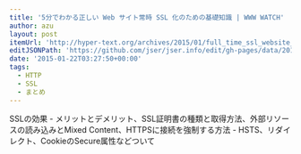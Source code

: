 ```yaml
---
title: '5分でわかる正しい Web サイト常時 SSL 化のための基礎知識 | WWW WATCH'
author: azu
layout: post
itemUrl: 'http://hyper-text.org/archives/2015/01/full_time_ssl_website_quick_start.shtml'
editJSONPath: 'https://github.com/jser/jser.info/edit/gh-pages/data/2015/01/index.json'
date: '2015-01-22T03:27:50+00:00'
tags:
  - HTTP
  - SSL
  - まとめ
---
```

SSLの効果 - メリットとデメリット、SSL証明書の種類と取得方法、外部リソースの読み込みとMixed Content、HTTPSに接続を強制する方法 - HSTS、リダイレクト、CookieのSecure属性などついて
